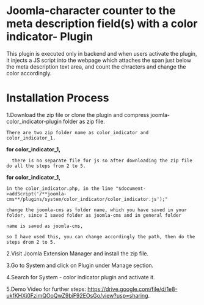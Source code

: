 # Joomla-character counter to the meta description field(s) with a color indicator- Plugin
This plugin is executed only in backend and when users activate the plugin, it injects a JS script into the webpage which attaches the span just below the meta description text area, and count the chracters and change the color accordingly.


# Installation Process
1.Download the zip file or clone the plugin and compress joomla-color_indicator-plugin folder as zip file.

    There are two zip folder name as color_indicator and color_indicator_1.
   
   **for color_indicator_1,** 
   
      there is no separate file for js so after downloading the zip file do all the steps from 2 to 5.
      
   **for color_indicator_1,** 
    
    in the color_indicator.php, in the line "$document->addScript('/**joomla-cms**/plugins/system/color_indicator/color_indicator.js');"
    
    change the joomla-cms as folder name, which you have saved in your folder, since I saved folder as joomla-cms and in general folder
    
    name is saved as joomla-cms,
    
    so I have used this, you can change accordingly the path, then do the steps drom 2 to 5.

2.Visit Joomla Extension Manager and install the zip file.

3.Go to System and click on Plugin under Manage section.

4.Search for System - color indicator plugin and activate it.

5.Demo Video for further steps: https://drive.google.com/file/d/1e8-ukfKHXj0FzimQOoQwZ9biF92EOsGo/view?usp=sharing.
